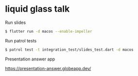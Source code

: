 # liquid glass talk

Run slides

```bash
$ flutter run -d macos --enable-impeller
```

Run patrol tests

```bash
$ patrol test -t integration_test/slides_test.dart -d macos
```

Presentation answer app

https://presentation-answer.globeapp.dev/